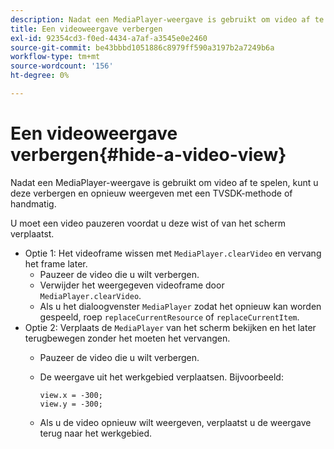 ```yaml
---
description: Nadat een MediaPlayer-weergave is gebruikt om video af te spelen, kunt u deze verbergen en opnieuw weergeven met een TVSDK-methode of handmatig.
title: Een videoweergave verbergen
exl-id: 92354cd3-f0ed-4434-a7af-a3545e0e2460
source-git-commit: be43bbbd1051886c8979ff590a3197b2a7249b6a
workflow-type: tm+mt
source-wordcount: '156'
ht-degree: 0%

---
```


# Een videoweergave verbergen{#hide-a-video-view}

Nadat een MediaPlayer-weergave is gebruikt om video af te spelen, kunt u deze verbergen en opnieuw weergeven met een TVSDK-methode of handmatig.

U moet een video pauzeren voordat u deze wist of van het scherm verplaatst.
* Optie 1: Het videoframe wissen met `MediaPlayer.clearVideo`&#x200B; en vervang het frame later.
   * Pauzeer de video die u wilt verbergen.
   * Verwijder het weergegeven videoframe door `MediaPlayer.clearVideo`.
   * Als u het dialoogvenster `MediaPlayer` zodat het opnieuw kan worden gespeeld, roep `replaceCurrentResource` of `replaceCurrentItem`.
* Optie 2: Verplaats de `MediaPlayer` van het scherm bekijken en het later terugbewegen zonder het moeten het vervangen.
   * Pauzeer de video die u wilt verbergen.
   * De weergave uit het werkgebied verplaatsen. Bijvoorbeeld:

      ```
      view.x = -300; 
      view.y = -300;
      ```

   * Als u de video opnieuw wilt weergeven, verplaatst u de weergave terug naar het werkgebied.
